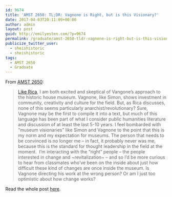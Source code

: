 ```yaml
---
id: 9674
title: 'AMST 2650: TL;DR: Vagnone is Right, but is this Visionary?'
date: 2017-04-03T20:11:09+00:00
author: admin
layout: post
guid: http://emilyesten.com/?p=9674
permalink: /graduate/amst-2650-tldr-vagnone-is-right-but-is-this-visionary/
publicize_twitter_user:
  - sheishistoric
  - sheishistoric
tags:
  - AMST 2650
  - Graduate
---
```

From [AMST 2650](http://blogs.brown.edu/amst-2650-s01-spring-2017/):

> [Like Rica](http://blogs.brown.edu/amst-2650-s01-spring-2017/2017/03/28/more-anarchy-in-the-usa/), I am both excited and skeptical of Vangone’s approach to the historic house museum. Vagnone, like Simon, shows investment in community, creativity and culture for the field. But, as Rica discusses, none of this seems particularly anarchist/revolutionary? Sure, Vagnone may be the first to compile it into a text, but much of this language has been part of what I consider public humanities literature and discussion of at least the last 5-10 years. I feel bombarded with “museum visionaries” like Simon and Vagnone to the point that this is my norm and my expectation for museums. The person that needs to be convinced is no longer me – in fact, it probably never was me, because this is the standard for thought leadership in the field at the moment.  I’m interacting with the “right” people – the people interested in change and ~revitalization~ – and so I’d be more curious to hear from classmates who’ve been on the inside about just how difficult these kind of changes are once inside the museum. Is Vagnone directing his work at the wrong person? Or am I just too optimistic about how change works?

Read the whole post [here](http://blogs.brown.edu/amst-2650-s01-spring-2017/2017/04/03/tldr-vagnone-is-right-but-is-this-visionary/).
